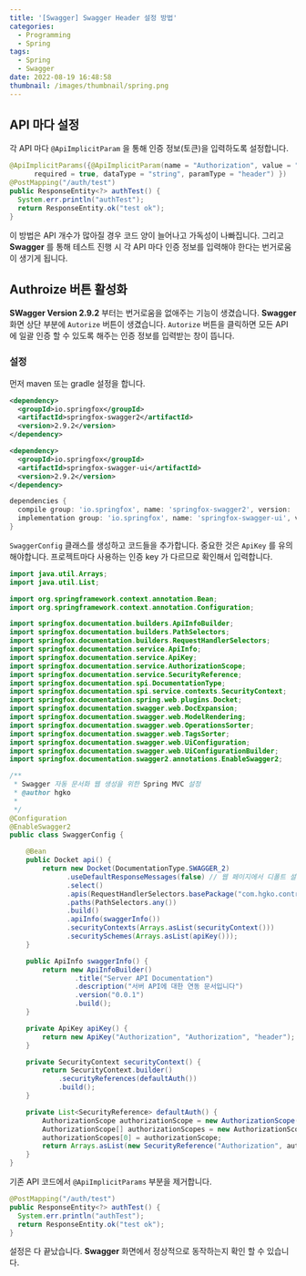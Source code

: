 ```yaml
---
title: '[Swagger] Swagger Header 설정 방법'
categories:
  - Programming
  - Spring
tags:
  - Spring
  - Swagger
date: 2022-08-19 16:48:58
thumbnail: /images/thumbnail/spring.png
---
```


## API 마다 설정

각 API 마다 `@ApiImplicitParam` 을 통해 인증 정보(토큰)을 입력하도록 설정합니다.

```java
@ApiImplicitParams({@ApiImplicitParam(name = "Authorization", value = "JWT Token",
      required = true, dataType = "string", paramType = "header") })
@PostMapping("/auth/test")
public ResponseEntity<?> authTest() {
  System.err.println("authTest");
  return ResponseEntity.ok("test ok");
}
```

이 방법은 API 개수가 많아질 경우 코드 양이 늘어나고 가독성이 나빠집니다. 그리고 **Swagger** 를 통해 테스트 진행 시 각 API 마다 인증 정보를 입력해야 한다는 번거로움이 생기게 됩니다.

## Authroize 버튼 활성화

**SWagger Version 2.9.2** 부터는 번거로움을 없애주는 기능이 생겼습니다. **Swagger** 화면 상단 부분에 `Autorize` 버튼이 생겼습니다. `Autorize` 버튼을 클릭하면 모든 API 에 일괄 인증 할 수 있도록 해주는 인증 정보를 입력받는 창이 뜹니다.

### 설정

먼저 maven 또는 gradle 설정을 합니다.

```xml
<dependency>
  <groupId>io.springfox</groupId>
  <artifactId>springfox-swagger2</artifactId>
  <version>2.9.2</version>
</dependency>

<dependency>
  <groupId>io.springfox</groupId>
  <artifactId>springfox-swagger-ui</artifactId>
  <version>2.9.2</version>
</dependency>
```

```gradle
dependencies {
  compile group: 'io.springfox', name: 'springfox-swagger2', version: '2.9.2'
  implementation group: 'io.springfox', name: 'springfox-swagger-ui', version: '2.9.2'
}
```

`SwaggerConfig` 클래스를 생성하고 코드들을 추가합니다. 중요한 것은 `ApiKey` 를 유의해야합니다. 프로젝트마다 사용하는 인증 key 가 다르므로 확인해서 입력합니다.

```java
import java.util.Arrays;
import java.util.List;

import org.springframework.context.annotation.Bean;
import org.springframework.context.annotation.Configuration;

import springfox.documentation.builders.ApiInfoBuilder;
import springfox.documentation.builders.PathSelectors;
import springfox.documentation.builders.RequestHandlerSelectors;
import springfox.documentation.service.ApiInfo;
import springfox.documentation.service.ApiKey;
import springfox.documentation.service.AuthorizationScope;
import springfox.documentation.service.SecurityReference;
import springfox.documentation.spi.DocumentationType;
import springfox.documentation.spi.service.contexts.SecurityContext;
import springfox.documentation.spring.web.plugins.Docket;
import springfox.documentation.swagger.web.DocExpansion;
import springfox.documentation.swagger.web.ModelRendering;
import springfox.documentation.swagger.web.OperationsSorter;
import springfox.documentation.swagger.web.TagsSorter;
import springfox.documentation.swagger.web.UiConfiguration;
import springfox.documentation.swagger.web.UiConfigurationBuilder;
import springfox.documentation.swagger2.annotations.EnableSwagger2;

/**
 * Swagger 자동 문서화 웹 생성을 위한 Spring MVC 설정
 * @author hgko
 *
 */
@Configuration
@EnableSwagger2
public class SwaggerConfig {

    @Bean
    public Docket api() {
        return new Docket(DocumentationType.SWAGGER_2)
              .useDefaultResponseMessages(false) // 웹 페이지에서 디폴트 설정되는 ResponseMessages 부분 표시하지 않음
              .select()
              .apis(RequestHandlerSelectors.basePackage("com.hgko.controller")) // Controller에서 api 추출
              .paths(PathSelectors.any())
              .build()
              .apiInfo(swaggerInfo())
              .securityContexts(Arrays.asList(securityContext()))
              .securitySchemes(Arrays.asList(apiKey()));
    }

    public ApiInfo swaggerInfo() {
        return new ApiInfoBuilder()
                .title("Server API Documentation")
                .description("서버 API에 대한 연동 문서입니다")
                .version("0.0.1")
                .build();
    }

    private ApiKey apiKey() {
        return new ApiKey("Authorization", "Authorization", "header");
    }

    private SecurityContext securityContext() {
        return SecurityContext.builder()
            .securityReferences(defaultAuth())
            .build();
    }

    private List<SecurityReference> defaultAuth() {
        AuthorizationScope authorizationScope = new AuthorizationScope("global", "accessEverything");
        AuthorizationScope[] authorizationScopes = new AuthorizationScope[1];
        authorizationScopes[0] = authorizationScope;
        return Arrays.asList(new SecurityReference("Authorization", authorizationScopes));
    }
}
```

기존 API 코드에서 `@ApiImplicitParams` 부분을 제거합니다.

```java
@PostMapping("/auth/test")
public ResponseEntity<?> authTest() {
  System.err.println("authTest");
  return ResponseEntity.ok("test ok");
}
```

설정은 다 끝났습니다. **Swagger** 화면에서 정상적으로 동작하는지 확인 할 수 있습니다.
